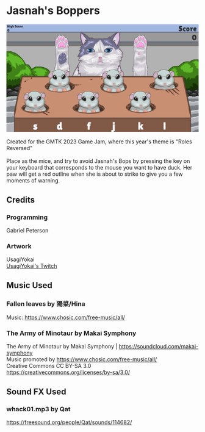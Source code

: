 # Jasnah's Boppers

![game screenshot, a cat about to bop some mice](JasnahsBoppers.png "Jasnah's Boppers")

Created for the GMTK 2023 Game Jam, where this year's theme is "Roles Reversed"<br/><br/>
Place as the mice, and try to avoid Jasnah's Bops by pressing the key on your keyboard that corresponds to the mouse you want to have duck. Her paw will get a red outline when she is about to strike to give you a few moments of warning.

## Credits

### Programming
Gabriel Peterson

### Artwork
UsagiYokai<br/>
[UsagiYokai's Twitch](https://www.twitch.tv/usagi_yokai)

## Music Used

### Fallen leaves by 陽菜/Hina
Music: https://www.chosic.com/free-music/all/<br/>

### The Army of Minotaur by Makai Symphony
The Army of Minotaur by Makai Symphony | https://soundcloud.com/makai-symphony<br/>
Music promoted by https://www.chosic.com/free-music/all/<br/>
Creative Commons CC BY-SA 3.0<br/>
https://creativecommons.org/licenses/by-sa/3.0/<br/>

## Sound FX Used

### whack01.mp3 by Qat
https://freesound.org/people/Qat/sounds/114682/